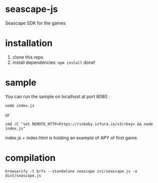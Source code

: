 # seascape-js
Seascape SDK for the games

# installation
1. clone this repo
2. install dependencies: `npm install`
done!

# sample
You can run the sample on localhost at port 8080 :

`node index.js`

or

`cmd /C "set REMOTE_HTTP=https://rinkeby.infura.io/v3/<key> && node index.js"`

index.js + index.html is holding an example of APY of first game.

# compilation
`browserify -t brfs --standalone seascape src/seascape.js -o dist/seascape.js`
